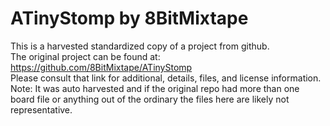 
# ATinyStomp by 8BitMixtape  
This is a harvested standardized copy of a project from github.  
The original project can be found at:  
https://github.com/8BitMixtape/ATinyStomp  
Please consult that link for additional, details, files, and license information.  
Note: It was auto harvested and if the original repo had more than one board file or anything out of the ordinary the files here are likely not representative.  
    